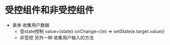 # 受控组件和非受控组件

- 表单 收集用户数据
    - 受state控制
    value={state} onChange={(e) => setState(e.target.value)}
    - 非受控
    另外一种 收集用户输入的方法